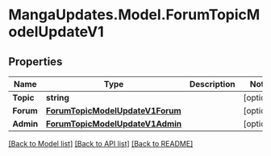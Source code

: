 # MangaUpdates.Model.ForumTopicModelUpdateV1

## Properties

Name | Type | Description | Notes
------------ | ------------- | ------------- | -------------
**Topic** | **string** |  | [optional] 
**Forum** | [**ForumTopicModelUpdateV1Forum**](ForumTopicModelUpdateV1Forum.md) |  | [optional] 
**Admin** | [**ForumTopicModelUpdateV1Admin**](ForumTopicModelUpdateV1Admin.md) |  | [optional] 

[[Back to Model list]](../README.md#documentation-for-models) [[Back to API list]](../README.md#documentation-for-api-endpoints) [[Back to README]](../README.md)

